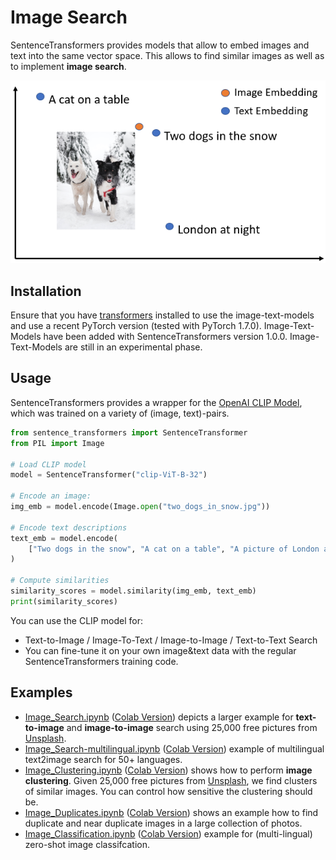 # Image Search

SentenceTransformers provides models that allow to embed images and text into the same vector space. This allows to find similar images as well as to implement **image search**.

![ImageSearch](https://raw.githubusercontent.com/UKPLab/sentence-transformers/master/docs/img/ImageSearch.png)

## Installation

Ensure that you have [transformers](https://pypi.org/project/transformers/) installed to use the image-text-models and use a recent PyTorch version (tested with PyTorch 1.7.0). Image-Text-Models have been added with SentenceTransformers version 1.0.0. Image-Text-Models are still in an experimental phase.

## Usage

SentenceTransformers provides a wrapper for the [OpenAI CLIP Model](https://github.com/openai/CLIP), which was trained on a variety of (image, text)-pairs.

```python
from sentence_transformers import SentenceTransformer
from PIL import Image

# Load CLIP model
model = SentenceTransformer("clip-ViT-B-32")

# Encode an image:
img_emb = model.encode(Image.open("two_dogs_in_snow.jpg"))

# Encode text descriptions
text_emb = model.encode(
    ["Two dogs in the snow", "A cat on a table", "A picture of London at night"]
)

# Compute similarities
similarity_scores = model.similarity(img_emb, text_emb)
print(similarity_scores)
```

You can use the CLIP model for:

- Text-to-Image / Image-To-Text / Image-to-Image / Text-to-Text Search
- You can fine-tune it on your own image&text data with the regular SentenceTransformers training code.

## Examples

- [Image_Search.ipynb](Image_Search.ipynb) ([Colab Version](https://colab.research.google.com/drive/16OdADinjAg3w3ceZy3-cOR9A-5ZW9BYr?usp=sharing)) depicts a larger example for **text-to-image** and **image-to-image** search using 25,000 free pictures from [Unsplash](https://unsplash.com/).
- [Image_Search-multilingual.ipynb](Image_Search-multilingual.ipynb) ([Colab Version](https://colab.research.google.com/drive/1N6woBKL4dzYsHboDNqtv-8gjZglKOZcn?usp=sharing)) example of multilingual text2image search for 50+ languages.
- [Image_Clustering.ipynb](Image_Clustering.ipynb) ([Colab Version](https://colab.research.google.com/drive/1T3gfEF7pkXgPPajNa9ZjurB25B0RJ3_X?usp=sharing)) shows how to perform **image clustering**. Given 25,000 free pictures from [Unsplash](https://unsplash.com/), we find clusters of similar images. You can control how sensitive the clustering should be.
- [Image_Duplicates.ipynb](Image_Duplicates.ipynb) ([Colab Version](https://colab.research.google.com/drive/1wLiZNedMwlM-FxBVbp3aA353yohV_wJ1?usp=sharing)) shows an example how to find duplicate and near duplicate images in a large collection of photos.
- [Image_Classification.ipynb](Image_Classification.ipynb) ([Colab Version](https://colab.research.google.com/drive/1J0a29kSZ7qJwu2bGqjo1GYRz77v1oWq0?usp=sharing)) example for (multi-lingual) zero-shot image classifcation.
